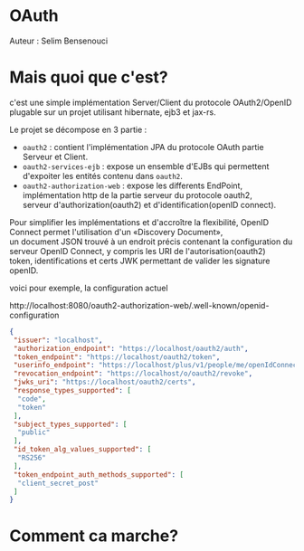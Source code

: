 OAuth
=====

Auteur : Selim Bensenouci

Mais quoi que c'est?
===================

c'est une simple implémentation Server/Client du protocole OAuth2/OpenID plugable sur un projet utilisant hibernate, ejb3 et jax-rs.   

Le projet se décompose en 3 partie :
 
 * `oauth2` : contient l'implémentation JPA du protocole OAuth partie Serveur et Client.
 * `oauth2-services-ejb` : expose un ensemble d'EJBs  qui permettent d'expoiter les entités contenu dans `oauth2`.
 * `oauth2-authorization-web` : expose les differents EndPoint, implémentation http de la partie serveur du protocole oauth2,   
 serveur d'authorization(oauth2) et d'identification(openID connect).   

Pour simplifier les implémentations et d'accroître la flexibilité, OpenID Connect permet l'utilisation d'un «Discovery Document»,   
un document JSON trouvé à un endroit précis contenant la configuration du serveur OpenID Connect, y compris les URI de l'autorisation(oauth2)   
token, identifications et certs JWK permettant de valider les signature openID.   

voici pour exemple, la configuration actuel   

http://localhost:8080/oauth2-authorization-web/.well-known/openid-configuration

```json
{
 "issuer": "localhost",
 "authorization_endpoint": "https://localhost/oauth2/auth",
 "token_endpoint": "https://localhost/oauth2/token",
 "userinfo_endpoint": "https://localhost/plus/v1/people/me/openIdConnect",
 "revocation_endpoint": "https://localhost/o/oauth2/revoke",
 "jwks_uri": "https://localhost/oauth2/certs",
 "response_types_supported": [
  "code",
  "token"
 ],
 "subject_types_supported": [
  "public"
 ],
 "id_token_alg_values_supported": [
  "RS256"
 ],
 "token_endpoint_auth_methods_supported": [
  "client_secret_post"
 ]
}
```
Comment ca marche?
==================



